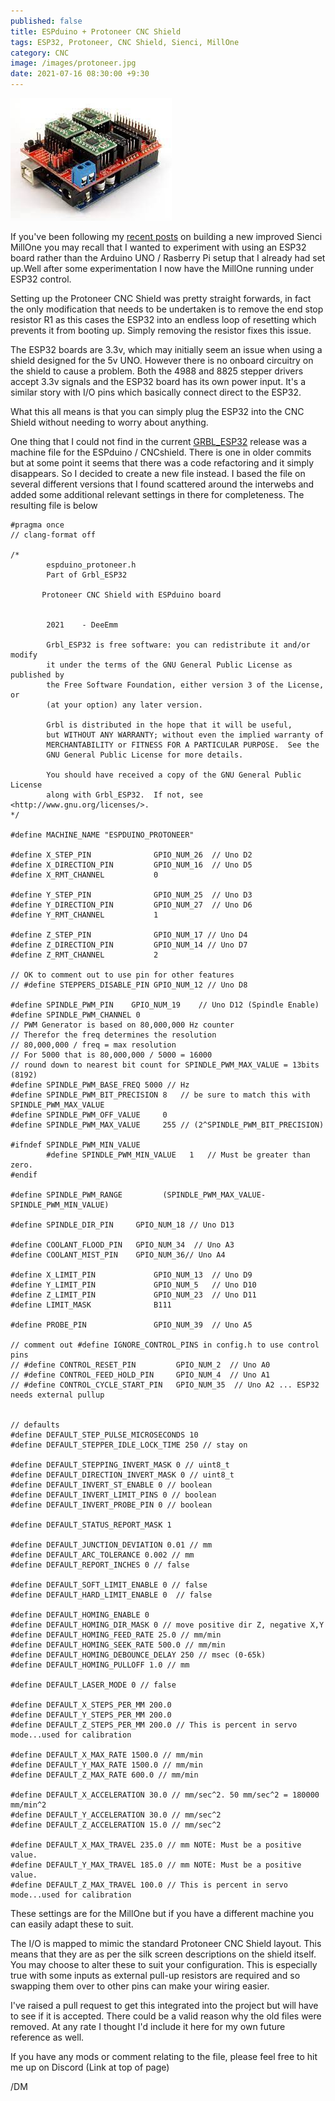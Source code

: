 ```yaml
---
published: false
title: ESPduino + Protoneer CNC Shield
tags: ESP32, Protoneer, CNC Shield, Sienci, MillOne
category: CNC
image: /images/protoneer.jpg
date: 2021-07-16 08:30:00 +9:30
---
```


![/images/protoneer.jpg](/images/protoneer.jpg)

If you've been following my [recent posts](https://deeemm.com/cnc/2021/06/06/sienci-mill-one-upgrades.html) on building a new improved Sienci MillOne you may recall that I wanted to experiment with using an ESP32 board rather than the Arduino UNO / Rasberry Pi setup that I already had set up.Well after some experimentation I now have the MillOne running under ESP32 control.

Setting up the Protoneer CNC Shield was pretty straight forwards, in fact the only modification that needs to be undertaken is to remove the end stop resistor R1 as this cases the ESP32 into an endless loop of resetting which prevents it from booting up. Simply removing the resistor fixes this issue.

The ESP32 boards are 3.3v, which may initially seem an issue when using a shield designed for the 5v UNO. However there is no onboard circuitry on the shield to cause a problem. Both the 4988 and 8825 stepper drivers accept 3.3v signals and the ESP32 board has its own power input. It's a similar story with I/O pins which basically connect direct to the ESP32.

What this all means is that you can simply plug the ESP32 into the CNC Shield without needing to worry about anything.

One thing that I could not find in the current [GRBL_ESP32](https://github.com/bdring/Grbl_Esp32) release was a machine file for the ESPduino /  CNCshield. There is one in older commits but at some point it seems that there was a code refactoring and it simply disappears. So I decided to create a new file instead. I based the file on several different versions that I found scattered around the interwebs and added some additional relevant settings in there for completeness. The resulting file is below


```
#pragma once
// clang-format off

/*
		espduino_protoneer.h
		Part of Grbl_ESP32

	   Protoneer CNC Shield with ESPduino board
	   

		2021    - DeeEmm

		Grbl_ESP32 is free software: you can redistribute it and/or modify
		it under the terms of the GNU General Public License as published by
		the Free Software Foundation, either version 3 of the License, or
		(at your option) any later version.

		Grbl is distributed in the hope that it will be useful,
		but WITHOUT ANY WARRANTY; without even the implied warranty of
		MERCHANTABILITY or FITNESS FOR A PARTICULAR PURPOSE.  See the
		GNU General Public License for more details.

		You should have received a copy of the GNU General Public License
		along with Grbl_ESP32.  If not, see <http://www.gnu.org/licenses/>.
*/

#define MACHINE_NAME "ESPDUINO_PROTONEER"

#define X_STEP_PIN      		GPIO_NUM_26  // Uno D2
#define X_DIRECTION_PIN  		GPIO_NUM_16  // Uno D5
#define X_RMT_CHANNEL			0

#define Y_STEP_PIN      		GPIO_NUM_25  // Uno D3
#define Y_DIRECTION_PIN   	    GPIO_NUM_27  // Uno D6
#define Y_RMT_CHANNEL			1

#define Z_STEP_PIN      		GPIO_NUM_17	// Uno D4
#define Z_DIRECTION_PIN   	    GPIO_NUM_14	// Uno D7
#define Z_RMT_CHANNEL			2		

// OK to comment out to use pin for other features
// #define STEPPERS_DISABLE_PIN GPIO_NUM_12	// Uno D8

#define SPINDLE_PWM_PIN    GPIO_NUM_19    // Uno D12 (Spindle Enable)
#define SPINDLE_PWM_CHANNEL 0
// PWM Generator is based on 80,000,000 Hz counter
// Therefor the freq determines the resolution
// 80,000,000 / freq = max resolution
// For 5000 that is 80,000,000 / 5000 = 16000 
// round down to nearest bit count for SPINDLE_PWM_MAX_VALUE = 13bits (8192)
#define SPINDLE_PWM_BASE_FREQ 5000 // Hz
#define SPINDLE_PWM_BIT_PRECISION 8   // be sure to match this with SPINDLE_PWM_MAX_VALUE
#define SPINDLE_PWM_OFF_VALUE     0
#define SPINDLE_PWM_MAX_VALUE     255 // (2^SPINDLE_PWM_BIT_PRECISION)

#ifndef SPINDLE_PWM_MIN_VALUE
		#define SPINDLE_PWM_MIN_VALUE   1   // Must be greater than zero.
#endif	

#define SPINDLE_PWM_RANGE         (SPINDLE_PWM_MAX_VALUE-SPINDLE_PWM_MIN_VALUE)		

#define SPINDLE_DIR_PIN		GPIO_NUM_18	// Uno D13

#define COOLANT_FLOOD_PIN 	GPIO_NUM_34  // Uno A3
#define COOLANT_MIST_PIN   	GPIO_NUM_36// Uno A4

#define X_LIMIT_PIN      		GPIO_NUM_13  // Uno D9
#define Y_LIMIT_PIN      		GPIO_NUM_5   // Uno D10
#define Z_LIMIT_PIN     		GPIO_NUM_23  // Uno D11	
#define LIMIT_MASK      		B111

#define PROBE_PIN       		GPIO_NUM_39  // Uno A5		

// comment out #define IGNORE_CONTROL_PINS in config.h to use control pins  	
// #define CONTROL_RESET_PIN         GPIO_NUM_2  // Uno A0
// #define CONTROL_FEED_HOLD_PIN     GPIO_NUM_4  // Uno A1 
// #define CONTROL_CYCLE_START_PIN   GPIO_NUM_35  // Uno A2 ... ESP32 needs external pullup


// defaults
#define DEFAULT_STEP_PULSE_MICROSECONDS 10
#define DEFAULT_STEPPER_IDLE_LOCK_TIME 250 // stay on

#define DEFAULT_STEPPING_INVERT_MASK 0 // uint8_t
#define DEFAULT_DIRECTION_INVERT_MASK 0 // uint8_t
#define DEFAULT_INVERT_ST_ENABLE 0 // boolean
#define DEFAULT_INVERT_LIMIT_PINS 0 // boolean
#define DEFAULT_INVERT_PROBE_PIN 0 // boolean

#define DEFAULT_STATUS_REPORT_MASK 1

#define DEFAULT_JUNCTION_DEVIATION 0.01 // mm
#define DEFAULT_ARC_TOLERANCE 0.002 // mm
#define DEFAULT_REPORT_INCHES 0 // false

#define DEFAULT_SOFT_LIMIT_ENABLE 0 // false
#define DEFAULT_HARD_LIMIT_ENABLE 0  // false

#define DEFAULT_HOMING_ENABLE 0
#define DEFAULT_HOMING_DIR_MASK 0 // move positive dir Z, negative X,Y
#define DEFAULT_HOMING_FEED_RATE 25.0 // mm/min
#define DEFAULT_HOMING_SEEK_RATE 500.0 // mm/min
#define DEFAULT_HOMING_DEBOUNCE_DELAY 250 // msec (0-65k)
#define DEFAULT_HOMING_PULLOFF 1.0 // mm

#define DEFAULT_LASER_MODE 0 // false

#define DEFAULT_X_STEPS_PER_MM 200.0
#define DEFAULT_Y_STEPS_PER_MM 200.0
#define DEFAULT_Z_STEPS_PER_MM 200.0 // This is percent in servo mode...used for calibration

#define DEFAULT_X_MAX_RATE 1500.0 // mm/min
#define DEFAULT_Y_MAX_RATE 1500.0 // mm/min
#define DEFAULT_Z_MAX_RATE 600.0 // mm/min

#define DEFAULT_X_ACCELERATION 30.0 // mm/sec^2. 50 mm/sec^2 = 180000 mm/min^2
#define DEFAULT_Y_ACCELERATION 30.0 // mm/sec^2
#define DEFAULT_Z_ACCELERATION 15.0 // mm/sec^2

#define DEFAULT_X_MAX_TRAVEL 235.0 // mm NOTE: Must be a positive value.
#define DEFAULT_Y_MAX_TRAVEL 185.0 // mm NOTE: Must be a positive value.
#define DEFAULT_Z_MAX_TRAVEL 100.0 // This is percent in servo mode...used for calibration

```


These settings are for the MillOne but if you have a different machine you can easily adapt these to suit.

The I/O is mapped to mimic the standard Protoneer CNC Shield layout. This means that they are as per the silk screen descriptions on the shield itself. You may choose to alter these to suit your configuration. This is especially true with some inputs as external pull-up resistors are required and so swapping them over to other pins can make your wiring easier.

I've raised a pull request to get this integrated into the project but will have to see if it is accepted. There could be a valid reason why the old files were removed. At any rate I thought I'd include it here for my own future reference as well.

If you have any mods or comment relating to the file, please feel free to hit me up on Discord (Link at top of page)

/DM
